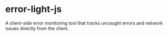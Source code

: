 # error-light-js
A client-side error monitoring tool that tracks uncaught errors and network issues directly from the client. 
